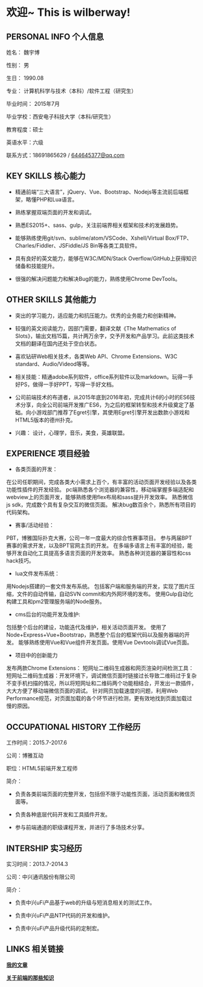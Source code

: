 
# 欢迎~ This is wilberway!

## PERSONAL INFO 个人信息 

姓名： 魏宇博

性别： 男

生日： 1990.08

专业： 计算机科学与技术（本科）/软件工程（研究生）

毕业时间： 2015年7月

毕业学校：西安电子科技大学（本科/研究生）

教育程度：硕士

英语水平：六级

联系方式：18691865629 / 644645377@qq.com

## KEY SKILLS  核心能力

*  精通前端“三大语言”，jQuery、Vue、Bootstrap、Nodejs等主流前后端框架，略懂PHP和Lua语言。

* 熟练掌握双端页面的开发和调试。

* 熟悉ES2015+、sass、gulp，关注前端界相关框架和技术的发展趋势。

* 能够熟练使用git/svn、sublime/atom/VSCode、Xshell/Virtual Box/FTP、Charles/Fiddler、JSFiddle/JS Bin等各类工具软件。

* 具有良好的英文能力，能够在W3C/MDN/Stack Overflow/GitHub上获得知识储备和技能提升。

* 很强的解决问题能力和解决Bug的能力，熟练使用Chrome DevTools。

## OTHER SKILLS 其他能力

* 突出的学习能力，适应能力和抗压能力。优秀的业务能力和创新精神。

* 较强的英文阅读能力，因部门需要，翻译文献《The Mathematics of Slots》，输出文档15篇，共计两万余字，交予开发和产品学习。此前这类技术文档的翻译在国内还处于空白状态。

* 喜欢钻研Web相关技术，各类Web API、Chrome Extensions、W3C standard、Audio/Videod等等。

* 相关技能：精通adobe系列软件，office系列软件以及markdown。玩得一手好PS，做得一手好PPT，写得一手好文档。

* 公司前端技术的布道者，从2015年底到2016年初，完成共计6的小时的ES6技术分享，向全公司前端开发推广ES6，为之后的框架转型和技术升级奠定了基础。向小游戏部门推荐了Egret引擎，其使用Egret引擎开发出数款小游戏和HTML5版本的德州扑克。

* 兴趣： 设计，心理学，音乐，美食，英雄联盟。

## EXPERIENCE 项目经验

* 各类页面的开发： 

在公司任职期间，完成各类大小需求上百个，有丰富的活动页面开发经验以及各类功能性插件的开发经验。 
pc端熟悉各个浏览器的兼容性，移动端掌握多端适配和webview上的页面开发，能够熟练使用flex布局和sass提升开发效率。 
熟悉微信js sdk，完成数个具有复杂交互的微信页面。 
解决bug数百余个，熟悉所有项目的代码架构。

* 赛事/活动经验：

PBT，博雅国际扑克大赛，公司一年一度最大的综合性赛事项目。 
参与两届BPT赛事的需求开发，以及BPT官网主页的开发。 
在多端多语言上有丰富的经验，能够开发自动化工具提高多语言页面的开发效率。 
熟悉各种浏览器的兼容性和css hack技巧。

* lua文件发布系统：

用Nodejs搭建的一套文件发布系统。 
包括客户端和服务端的开发，实现了图片压缩，文件的自动传输，自动SVN commit和内外网环境的发布。 
使用Gulp自动化构建工具和pm2管理服务端的Node服务。

* cms后台的功能开发及维护:

包括整个后台的建设，功能迭代及维护，相关活动页面开发。 
使用了Node+Express+Vue+Bootstrap，熟悉整个后台的框架代码以及服务器端的开发。 
能够熟练使用Vue和Vue组件开发页面。使用Vue Devtools调试Vue页面。

* 项目中的创新能力 

发布两款Chrome Extensions： 短网址二维码生成器和网页渲染时间检测工具： 
短网址二维码生成器：开发环境下，调试微信页面时链接过长导致二维码过于复杂不变手机扫描的情况，所以将短网址和二维码两个功能相结合，开发出一款插件，大大方便了移动端微信页面的调试。 
针对网页加载速度的问题，利用Web Performance规范，对页面加载的各个环节进行检测，更有效地找到页面加载过慢的原因。

## OCCUPATIONAL HISTORY 工作经历

工作时间：2015.7-2017.6

公司：博雅互动

职位：HTML5前端开发工程师

简介：

* 负责各类前端页面的完整开发，包括但不限于功能性页面，活动页面和微信页面等。

* 负责各种底层代码开发和工具插件开发。

* 参与前端通道的职级课程开发，并进行了多场技术分享。


## INTERSHIP 实习经历

实习时间：2013.7-2014.3 

公司：中兴通讯股份有限公司 

简介：

* 负责中兴uFi产品基于web的升级与短消息相关的测试工作。

* 负责中兴uFi产品NTP代码的开发和维护。 

* 负责中兴uFi产品升级代码的定制宏。 

## LINKS 相关链接

[**我的文章**](/article/)

[**关于前端的那些知识**](/documents/overview/)